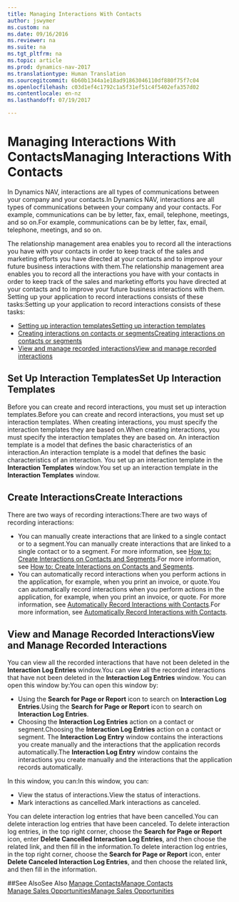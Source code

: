 ```yaml
---
title: Managing Interactions With Contacts
author: jswymer
ms.custom: na
ms.date: 09/16/2016
ms.reviewer: na
ms.suite: na
ms.tgt_pltfrm: na
ms.topic: article
ms.prod: dynamics-nav-2017
ms.translationtype: Human Translation
ms.sourcegitcommit: 6b60b1344a1e18ad91863046110df880f75f7c04
ms.openlocfilehash: c03d1ef4c1792c1a5f31ef51c4f5402efa357d02
ms.contentlocale: en-nz
ms.lasthandoff: 07/19/2017

---
```

# <a name="managing-interactions-with-contacts"></a><span data-ttu-id="94c70-102">Managing Interactions With Contacts</span><span class="sxs-lookup"><span data-stu-id="94c70-102">Managing Interactions With Contacts</span></span>
<span data-ttu-id="94c70-103">In Dynamics NAV, interactions are all types of communications between your company and your contacts.</span><span class="sxs-lookup"><span data-stu-id="94c70-103">In Dynamics NAV, interactions are all types of communications between your company and your contacts.</span></span> <span data-ttu-id="94c70-104">For example, communications can be by letter, fax, email, telephone, meetings, and so on.</span><span class="sxs-lookup"><span data-stu-id="94c70-104">For example, communications can be by letter, fax, email, telephone, meetings, and so on.</span></span>

<span data-ttu-id="94c70-105">The relationship management area enables you to record all the interactions you have with your contacts in order to keep track of the sales and marketing efforts you have directed at your contacts and to improve your future business interactions with them.</span><span class="sxs-lookup"><span data-stu-id="94c70-105">The relationship management area enables you to record all the interactions you have with your contacts in order to keep track of the sales and marketing efforts you have directed at your contacts and to improve your future business interactions with them.</span></span> <span data-ttu-id="94c70-106">Setting up your application to record interactions consists of these tasks:</span><span class="sxs-lookup"><span data-stu-id="94c70-106">Setting up your application to record interactions consists of these tasks:</span></span>

* [<span data-ttu-id="94c70-107">Setting up interaction templates</span><span class="sxs-lookup"><span data-stu-id="94c70-107">Setting up interaction templates</span></span>](#setting-up-interaction-templates)
* [<span data-ttu-id="94c70-108">Creating interactions on contacts or segments</span><span class="sxs-lookup"><span data-stu-id="94c70-108">Creating interactions on contacts or segments</span></span>](#creating-interactions-on-contacts-or-segments)
* [<span data-ttu-id="94c70-109">View and manage recorded interactions</span><span class="sxs-lookup"><span data-stu-id="94c70-109">View and manage recorded interactions</span></span>](#view-and-manage-recorded-interactions)

## <a name="set-up-interaction-templates"></a><span data-ttu-id="94c70-110">Set Up Interaction Templates</span><span class="sxs-lookup"><span data-stu-id="94c70-110">Set Up Interaction Templates</span></span>
<span data-ttu-id="94c70-111">Before you can create and record interactions, you must set up interaction templates.</span><span class="sxs-lookup"><span data-stu-id="94c70-111">Before you can create and record interactions, you must set up interaction templates.</span></span> <span data-ttu-id="94c70-112">When creating interactions, you must specify the interaction templates they are based on.</span><span class="sxs-lookup"><span data-stu-id="94c70-112">When creating interactions, you must specify the interaction templates they are based on.</span></span> <span data-ttu-id="94c70-113">An interaction template is a model that defines the basic characteristics of an interaction.</span><span class="sxs-lookup"><span data-stu-id="94c70-113">An interaction template is a model that defines the basic characteristics of an interaction.</span></span>
<span data-ttu-id="94c70-114">You set up an interaction template in the **Interaction Templates** window.</span><span class="sxs-lookup"><span data-stu-id="94c70-114">You set up an interaction template in the **Interaction Templates** window.</span></span>  

## <a name="create-interactions"></a><span data-ttu-id="94c70-115">Create Interactions</span><span class="sxs-lookup"><span data-stu-id="94c70-115">Create Interactions</span></span>
<span data-ttu-id="94c70-116">There are two ways of recording interactions:</span><span class="sxs-lookup"><span data-stu-id="94c70-116">There are two ways of recording interactions:</span></span>

* <span data-ttu-id="94c70-117">You can manually create interactions that are linked to a single contact or to a segment.</span><span class="sxs-lookup"><span data-stu-id="94c70-117">You can manually create interactions that are linked to a single contact or to a segment.</span></span> <span data-ttu-id="94c70-118">For more information, see [How to: Create Interactions on Contacts and Segments](marketing-how-create-interactions.md).</span><span class="sxs-lookup"><span data-stu-id="94c70-118">For more information, see [How to: Create Interactions on Contacts and Segments](marketing-how-create-interactions.md).</span></span>  
* <span data-ttu-id="94c70-119">You can automatically record interactions when you perform actions in the application, for example, when you print an invoice, or quote.</span><span class="sxs-lookup"><span data-stu-id="94c70-119">You can automatically record interactions when you perform actions in the application, for example, when you print an invoice, or quote.</span></span> <span data-ttu-id="94c70-120">For more information, see [Automatically Record Interactions with Contacts](marketing-auto-record-interactions.md).</span><span class="sxs-lookup"><span data-stu-id="94c70-120">For more information, see [Automatically Record Interactions with Contacts](marketing-auto-record-interactions.md).</span></span>

## <a name="view-and-manage-recorded-interactions"></a><span data-ttu-id="94c70-121">View and Manage Recorded Interactions</span><span class="sxs-lookup"><span data-stu-id="94c70-121">View and Manage Recorded Interactions</span></span>
<span data-ttu-id="94c70-122">You can view all the recorded interactions that have not been deleted in the **Interaction Log Entries** window.</span><span class="sxs-lookup"><span data-stu-id="94c70-122">You can view all the recorded interactions that have not been deleted in the **Interaction Log Entries** window.</span></span> <span data-ttu-id="94c70-123">You can open this window by:</span><span class="sxs-lookup"><span data-stu-id="94c70-123">You can open this window by:</span></span>

* <span data-ttu-id="94c70-124">Using the **Search for Page or Report** icon to search on **Interaction Log Entries**.</span><span class="sxs-lookup"><span data-stu-id="94c70-124">Using the **Search for Page or Report** icon to search on **Interaction Log Entries**.</span></span>
* <span data-ttu-id="94c70-125">Choosing the **Interaction Log Entries** action on a contact or segment.</span><span class="sxs-lookup"><span data-stu-id="94c70-125">Choosing the **Interaction Log Entries** action on a contact or segment.</span></span>
<span data-ttu-id="94c70-126">The **Interaction Log Entry** window contains the interactions you create manually and the interactions that the application records automatically.</span><span class="sxs-lookup"><span data-stu-id="94c70-126">The **Interaction Log Entry** window contains the interactions you create manually and the interactions that the application records automatically.</span></span>

<span data-ttu-id="94c70-127">In this window, you can:</span><span class="sxs-lookup"><span data-stu-id="94c70-127">In this window, you can:</span></span>

* <span data-ttu-id="94c70-128">View the status of interactions.</span><span class="sxs-lookup"><span data-stu-id="94c70-128">View the status of interactions.</span></span>
* <span data-ttu-id="94c70-129">Mark interactions as cancelled.</span><span class="sxs-lookup"><span data-stu-id="94c70-129">Mark interactions as canceled.</span></span>

<span data-ttu-id="94c70-130">You can delete interaction log entries that have been cancelled.</span><span class="sxs-lookup"><span data-stu-id="94c70-130">You can delete interaction log entries that have been canceled.</span></span> <span data-ttu-id="94c70-131">To delete interaction log entries, in the top right corner, choose the **Search for Page or Report** icon, enter **Delete Cancelled Interaction Log Entries**, and then choose the related link, and then fill in the information.</span><span class="sxs-lookup"><span data-stu-id="94c70-131">To delete interaction log entries, in the top right corner, choose the **Search for Page or Report** icon, enter **Delete Canceled Interaction Log Entries**, and then choose the related link, and then fill in the information.</span></span>

##<a name="see-also"></a><span data-ttu-id="94c70-132">See Also</span><span class="sxs-lookup"><span data-stu-id="94c70-132">See Also</span></span>
[<span data-ttu-id="94c70-133">Manage Contacts</span><span class="sxs-lookup"><span data-stu-id="94c70-133">Manage Contacts</span></span>](marketing-contacts.md)  
[<span data-ttu-id="94c70-134">Manage Sales Opportunities</span><span class="sxs-lookup"><span data-stu-id="94c70-134">Manage Sales Opportunities</span></span>](marketing-manage-sales-opportunities.md)  

